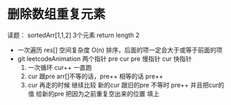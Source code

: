 # 删除数组重复元素

读题：
  sortedArr[1,1,2] 3个元素
    return length 2

- 一次遍历
    res[] 空间复杂度 O(n)
    排序，后面的项一定会大于或等于前面的项                                                                                                            
- git
    leetcodeAnimation
    两个指针 pre cur
    pre 慢指针 cur 快指针
    1. 一次循环 cur++ 一直跑
    2. cur 跟pre arr[]不等的话，pre++ 相等的话 pre++
    3. cur 再走的时候 继续比较
      新的cur 跟旧的pre
      不等时 pre++ 并且把cur的值 给新的pre
      把因为之前重复空出来的位置 填上
